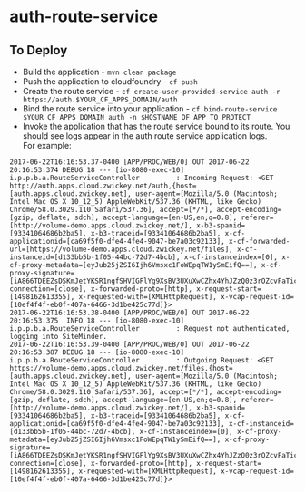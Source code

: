 # auth-route-service

## To Deploy
* Build the application - `mvn clean package`
* Push the application to cloudfoundry - `cf push`
* Create the route service - `cf create-user-provided-service auth -r https://auth.$YOUR_CF_APPS_DOMAIN/auth`
* Bind the route service into your application - `cf bind-route-service $YOUR_CF_APPS_DOMAIN auth -n $HOSTNAME_OF_APP_TO_PROTECT`
* Invoke the application that has the route service bound to its route.  You should see logs appear in the auth route service application logs.  
For example:
~~~~
2017-06-22T16:16:53.37-0400 [APP/PROC/WEB/0] OUT 2017-06-22 20:16:53.374 DEBUG 18 --- [io-8080-exec-10] i.p.p.b.a.RouteServiceController         : Incoming Request: <GET http://auth.apps.cloud.zwickey.net/auth,{host=[auth.apps.cloud.zwickey.net], user-agent=[Mozilla/5.0 (Macintosh; Intel Mac OS X 10_12_5) AppleWebKit/537.36 (KHTML, like Gecko) Chrome/58.0.3029.110 Safari/537.36], accept=[*/*], accept-encoding=[gzip, deflate, sdch], accept-language=[en-US,en;q=0.8], referer=[http://volume-demo.apps.cloud.zwickey.net/], x-b3-spanid=[93341064686b2ba5], x-b3-traceid=[93341064686b2ba5], x-cf-applicationid=[ca69f5f0-dfe4-4fe4-9047-be7a03c92133], x-cf-forwarded-url=[https://volume-demo.apps.cloud.zwickey.net/files], x-cf-instanceid=[d133bb5b-1f05-44bc-72d7-4bcb], x-cf-instanceindex=[0], x-cf-proxy-metadata=[eyJub25jZSI6Ijh6Vmsxc1FoWEpqTW1ySmEifQ==], x-cf-proxy-signature=[iA866TDEEZsDSKmJetYKSR1ngfSHVIGFlYg9XsBV3UXuXwCZhx4YhJZzQ0z3rOZcvFaTicmERRksY7UBdc5R7wso2vsuvud5KkHjBPpdg_9JafOiE_GM6s4GdBZgjTzPL29U9IB5GJcWESGMBJoHkXWqTMIYuMGEcc5seYDPUQOtrE81kw==], connection=[close], x-forwarded-proto=[http], x-request-start=[1498162613355], x-requested-with=[XMLHttpRequest], x-vcap-request-id=[10ef4f4f-eb0f-407a-6466-3d1be425c77d]}>
2017-06-22T16:16:53.38-0400 [APP/PROC/WEB/0] OUT 2017-06-22 20:16:53.375  INFO 18 --- [io-8080-exec-10] i.p.p.b.a.RouteServiceController         : Request not authenticated, logging into SiteMinder.
2017-06-22T16:16:53.39-0400 [APP/PROC/WEB/0] OUT 2017-06-22 20:16:53.387 DEBUG 18 --- [io-8080-exec-10] i.p.p.b.a.RouteServiceController         : Outgoing Request: <GET https://volume-demo.apps.cloud.zwickey.net/files,{host=[auth.apps.cloud.zwickey.net], user-agent=[Mozilla/5.0 (Macintosh; Intel Mac OS X 10_12_5) AppleWebKit/537.36 (KHTML, like Gecko) Chrome/58.0.3029.110 Safari/537.36], accept=[*/*], accept-encoding=[gzip, deflate, sdch], accept-language=[en-US,en;q=0.8], referer=[http://volume-demo.apps.cloud.zwickey.net/], x-b3-spanid=[93341064686b2ba5], x-b3-traceid=[93341064686b2ba5], x-cf-applicationid=[ca69f5f0-dfe4-4fe4-9047-be7a03c92133], x-cf-instanceid=[d133bb5b-1f05-44bc-72d7-4bcb], x-cf-instanceindex=[0], x-cf-proxy-metadata=[eyJub25jZSI6Ijh6Vmsxc1FoWEpqTW1ySmEifQ==], x-cf-proxy-signature=[iA866TDEEZsDSKmJetYKSR1ngfSHVIGFlYg9XsBV3UXuXwCZhx4YhJZzQ0z3rOZcvFaTicmERRksY7UBdc5R7wso2vsuvud5KkHjBPpdg_9JafOiE_GM6s4GdBZgjTzPL29U9IB5GJcWESGMBJoHkXWqTMIYuMGEcc5seYDPUQOtrE81kw==], connection=[close], x-forwarded-proto=[http], x-request-start=[1498162613355], x-requested-with=[XMLHttpRequest], x-vcap-request-id=[10ef4f4f-eb0f-407a-6466-3d1be425c77d]}>

~~~~
